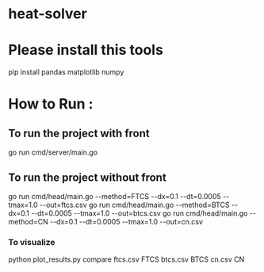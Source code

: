 # heat-solver

# Please install this tools 
pip install pandas matplotlib numpy

# How to Run : 
## To run the project with front 
go run cmd/server/main.go

## To run the project without front 
go run cmd/head/main.go --method=FTCS --dx=0.1 --dt=0.0005 --tmax=1.0 --out=ftcs.csv
go run cmd/head/main.go --method=BTCS --dx=0.1 --dt=0.0005 --tmax=1.0 --out=btcs.csv
go run cmd/head/main.go --method=CN --dx=0.1 --dt=0.0005 --tmax=1.0 --out=cn.csv

### To visualize 
python plot_results.py compare ftcs.csv FTCS btcs.csv BTCS cn.csv CN

